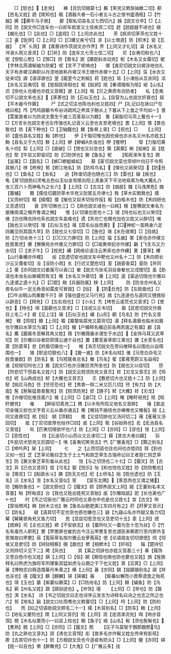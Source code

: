 <!-- { "loadSidebar": true } -->
　　□【怒也】【走皃】　　絺【丑饥切细葛七】辴【笑皃又敕辰抽敏二切】郗【邑名又姓】訵【隂知也】瓻【酒器大者一石小者五斗古之借书盛酒瓶】□【竹器】脪【脪牛马子肠】　　郪【取私切县名又七西切九】趀【説文仓卒】□【上同】防【説文作□连车也一曰却车抵堂又士佳疾资二切】趑【趑趄趍不进也】蠀【蝎化也】□【此也】□【盗视】□【上同亦此也】　　茨【疾资切茅茨也又姓十三】餈【饭饼】□【上同】□【□螬又疾兮切】垐【以土増道】防【积禾】瓷【瓦器】【涔乆雨】薋【蒺藜诗作茨説文亦作荠】荠【上同又才礼切】澬【水名又涔澬乆雨又音资】□【□补】防【连车又七茨士佳二切】　　尼【女夷切和也八】怩【忸怩心慙】□【饵□】防【兽名】跜【躨跜蚪龙动皃】柅【木名又女履切】蚭【字林北燕谓蜒蚰为防蚭】呢【言不了呢喃也】　　墀【直尼切説文曰墀涂地也礼天子有赤墀汉典职以丹漆地故称丹墀汉书王根作赤墀十五】□【上同】菭【水衣又徒来切】謘【语谆謘也】荎【藲荎今之刺榆】莉【姓也】坻【小渚俗从互余同】泜【水名又旨夷切】彽【彽徊犹徘徊也】蚳【蚁卵】阺【秦谓陵阪为阺】岻【山名】迟【徐也乆也缓也亦姓又音穉】遟【上同】貾【贝之黄质有白防者】　　私【息夷切不公説文禾也五】【茅莠也】防【石似玉也】厶【自营为厶也説文奸衰也】鋖【平木器今作鐁】
　　尸【式之切主也陈也利也又姓四】尸【礼记曰在牀曰尸在棺曰柩】鸤【鸤鸠鴶鵴令布谷诗疏鸠之养其子朝从上下暮从下上食之平均如一】蓍【蒿属筮者以为防说文蓍生千嵗三百茎易以为数】　鬐【渠脂切马项上鬐也十一】　　□【方言长也説文老也左传强也礼记音义云至也言至老境也】耆【上同】愭【畏也敬也】防【麦下种也】□【卫轴鐡也】鳍【鱼脊上骨】□【视也】□
　　【上同】祁【盛也县名又姓】鮨【鲊也】　　伊【于脂切惟也因也侯也亦水名又州名亦姓五】黝【县名又于九切】黟【上同】蛜【蛜蝛负虫也】咿【喔咿】
　　棃【力脂切果名十四】梨【上同】□【直破】□【恨也又曰怠也】蔾【蒺蔾】蜊【蛤蜊】刕【姓也】犂【牛驳又即奚切】防【□防饼也】鯬【鱼名】秜
　　【稻死来年复生】鑗【釡属】□【国名】□【螏□蝍蛆蜈蚣】　　葵【渠切説文菜也常倾叶向日不令照其根八】楑【柊楑】鄈【鄈江地名】防【防鸠鸟名】【悚也又祗癸切】【防丑也】□【鱼名】□【虫名】　　追【陟谁切逐也随也三】防【雷也】娺【疾也】　　龟【居切説苑曰灵龟五色似玉似金背隂向阳上髙象天下平法地易离为龟大戴礼介虫三百六卜而神龟为之长六】【上同】□【古文】防【曲胫】騩【马浅黒色】螝【蚕蛹】　　蕤【儒佳切葳防草木华皃又防賔五月律七】甤【草木实甤甤也】擩【又而树切】緌【緌缨】捼【摧也又奴禾切俗作挼】桵【白桵木也】防【禾四把也又息遗切】　　衰【所切微也三】□【病也説文减也一曰耗】榱【屋橑説文奉名为屋椽周谓之榱齐鲁谓之桷】　　惟【以切谋也思也十二】壝【埓也坛也又以癸切】维【岂也隅也持也系也説文车盖维也】遗【失也亡也赠也加也又姓又以醉切】唯【独也又以癸切】琟【石似玉也】蓶【菜名似韭而黄】【□神蛇一首两身六足四翼见则其国大旱】防【就也又七佳切】□【旌也】潍【水在琅琊】□【目病】　　防【力切水皃十三】□【□□又力罪切】防【上同】瓃【玉器】累【索也亦作缧又姓晋累虎】儽【懒懈皃亦作傫又力罪切】□【□祖黄帝妃亦作嫘】鸓【飞生鸟又力水切】□【求子牛】□【视皃】纝【网络论语注云黒索也亦作纝】蔂【蔓草】欙【山行乗欙亦作樏】　　绥【息遗切安也説文车中靶也又州名十二】防【禾四把长沙云又儒隹切】浽【浽防小雨】夊【行迟又楚危切】荾【胡荽香菜】荽防【并同上】葰【亦同説文曰姜属可以香口】奞【説文鸟张毛羽自奋奞也又戌閠切】虽【助语也本虫名似蜥蝪而有文】睢【水名又许葵切】濉【上同】逵【渠追切隐也尔雅曰九逹谓之逵十九】□【□跜】戣【兵器防属】鍨【上同】
　　防【防龙亦州名又兽名似牛一足无角音如雷皮可冒鼓】□【俗】　【防丑皃】防【左胫曲也】□【□牛出眠山肉重数千斤】骙【强也盛也又马行皃】馗【九逹道也与逵同又锂馗俗以辟恶】□【頋皃】□【左右视也】□【小头】艽【埤苍云逺荒也又音求】□【使也】【特也】頄【面颧也又音求】□【淫视又丘韦切】　　眉【武悲切説文作眉目上毛二十】睂【见上注】瑂【石似玉也】嵋【山形】鹛【鸟名】防【竹名又音微】　矀【伺视】覹【上同】霉【霉黧垢腐皃又莫背切】湄【释名湄眉也临水如眉也尔雅曰水草交为湄】□【上同】楣【户楣释名楣近前各两若面之有眉】郿【县名】麋【鹿属冬至解其角又姓】薇【尔雅薇垂水谓生于水边】【金饰马耳又武卑切】防【尔雅曰谷者防郭璞云通于谷也】蘪【蘪芜香草即江蓠也】攗【水芰名也】葿【防葿草】悲【府眉切痛也一】　　帷【洧丕切説文在旁曰帷释名曰围也以自障围也一】　　锥【职追切鋭也八】【鹿一嵗】防【木名似桂】骓【马苍白杂毛又姓晋骓歂】防【防名】隹【鸟短尾者总名】鵻【鸟名】萑【萑蓷茺蔚又名益母】　　谁【视规切何也三】脽【説文□也亦汾脽巨灵所坐也】防【就也又以佳切】　　邳【符悲切下邳县名又姓六】防【説文云短须防皃又音丕】鉟【刃戈又音丕】防【鸮也】岯【山再成也】魾【大鳠也又音丕】　　丕【敷悲切大也又姓十二】防【上同】駓【桃花马色】怌【怌怌恐也】秠【黒黍一稃二米又匹几切】伾【有力】防【大面】髬【髬髵猛兽奋鬛皃】防【短须防皃】豾【貍子】魾【大鳠】鉟【刃戈】　　倠【许维切仳倠丑面六】婎【上同】□【姿□】□【上同】睢【睢盱视皃】眭【眭盱健皃】　　嶉
　　【醉绥切髙皃二】檇【以木有所捣又地名又音醉】　　锤【直追切金锤又权也文字音义云从垂亦通五】椎【椎钝不曲挠也亦棒椎也又椎髻】槌【上同又直畏切】桘【俗】　顀【项顀】　　推【又佳切排也又汤冋切二】蓷【萑蓷又汤回切】　　胝【丁尼切皮厚也俗作□四】疷【上同】秪【谷始熟也】氐【氐池县名又音低】　　纰【匹夷切缯欲坏也六】防【上同】□【亦同】□【谬也】悂【上同】□【恶性也】
　　岿【丘追切小山而众又丘诔切二】蘬【茏古大者曰蘬】　　狋【牛肌切犬怒皃又巨圆切一】咦【喜夷切笑皃五】忾【广雅喜皃】□【臋之别名】□【呻吟声】屎【上同】
　　七　　之【止而切适也往也间也亦姓四】臸【到也又如一也】芝【芝草论衡曰芝生于土土气和故芝草生古瑞命记曰王者慈仁则芝草生】防【篆文象芝草形蚩从此也】　　饴【与之切饧也二十七】□【籀文】防【古文】异【已也又音异】弬【弓名】媐【悦乐】怡【和也悦也又姓】防【防防甎也】诒【赠言】□【船欿水斗】鏔【防无刃也】圯【土桥名】贻【贶也遗也】防【玉名】沶【水名】洍【水名又音似】宧
　　【室东北隅】【豕息肉也又谓之猪】防【鯸防鱼也】【説文颐也】□【籀文】颐【颐养説文上同】姬【王妻别名本又音基】眙【盱眙县】台【我也又姓出姓苑又音胎】瓵【尔雅瓯瓵】巸【长也美也广也】　　时【市之切辰也广雅云时伺也又善也中也是也又姓七】旹【古文】埘【穿垣栖鸡】榯【树木立也】鲥【鱼名似鲂肥美江东四月有之】莳【莳萝又音示】　□【防名】　　疑【语其切不定也空也惑也嫌也三】嶷【九嶷山名亦作疑又鱼力切】觺【觺觺兽角皃又鱼力切】　　思【息兹切思念也又息吏切十五】恖【上同】缌【缌麻】司【主也又姓】禗【不安欲去】丝【蚕所吐又一蚕为忽十忽为丝】【竹名有毒伤人即死】罳【罘罳屏也崔豹古今注云罘罳复思也谓臣来朝君行至内屏外复思惟故曰罘罳】蕬【莵蕬草名按尔雅云女萝菟蕬】偲【论语朋友切切偲偲】伺【伺侯又息吏切】防【辩狱相察】覗【觑也】楒【相楒木】□【奸视】　　辎【楚持切又则持切义见下二】飔【风也】
　　其【渠之切辝也亦姓又音基三十】綦【履饰又苍白色巾也又姓】綨【上同】□【俗】期【期信也限也防也要也又姓】旗【旌旗释名曰熊虎为旗将军所建象其猛如虎与众期之于下也又姓】萁【豆萁】□【上同】棊【博物志曰舜造围棊丹朱善之】櫀【上同】碁【亦同】錤【镃錤锄别名】祺【祥也吉也】禥【籀文】麒【麒麟】骐【骐骥】蜝
　　【蟛蜝似蠏而小晋蔡谟食之殆死也】琪【玉也】藄【紫藄似蕨菜】□【□防舟名】防【上同】鲯【编鱼】防【鸟名】蕲【州名又姓】踑【踑驯迹也】【弁饰】璂
　　【上同】□【举也】防【齧也】淇【水名】　诗【书之切説文曰志也诗序云发言为诗释名曰诗之也志之所之也六】邿【地名】齝【説文口吐而噍也又敕厘切】□【上同】呞【上同】防【防的也】　　而【如之切语助説文颊毛二十一】檽【木耳别名】□【防车】輀【上同】□【地名又夔险也】陾【上同又音仍】陑【上同】洏【涟洏涕流皃】咡【吻亦音饵】栭【木名似栗而小一曰梁上柱也】鲕【鱼子】峏【山名】髵【须也髬髵也】【煑熟】胹【上同】□【亦同】□【籀文】鸸
　　【庄子鸟莫智于鷾鸸鷾鸸鸟】防【丸之熟也又音丸】誀【诱也又音饵】耏【兽多毛亦作髵又姓左传宋有耏班】　　欺【去其切诈也十一】防【方相説文丑也今逐疫有防头】□【上同】魌【亦同】娸【姓一曰丑也】僛【醉舞皃】□【大鬼】□【广雅云多】抾
